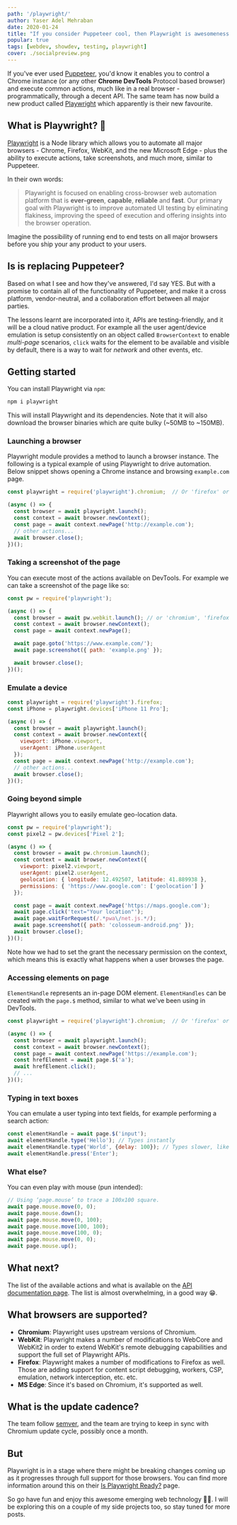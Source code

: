 ```yaml
---
path: '/playwright/'
author: Yaser Adel Mehraban
date: 2020-01-24
title: "If you consider Puppeteer cool, then Playwright is awesomeness \U0001F60D"
popular: true
tags: [webdev, showdev, testing, playwright]
cover: ./socialpreview.png
---
```

 
If you've ever used [Puppeteer](https://github.com/puppeteer/puppeteer), you'd know it enables you to control a Chrome instance (or any other **Chrome DevTools** Protocol based browser) and execute common actions, much like in a real browser - programmatically, through a decent API. The same team has now build a new product called [Playwright](https://github.com/microsoft/playwright) which apparently is their new favourite.

<!--more-->

## What is Playwright? 🤔

[Playwright](https://github.com/microsoft/playwright) is a Node library which allows you to automate all major browsers - Chrome, Firefox, WebKit, and the new Microsoft Edge - plus the ability to execute actions, take screenshots, and much more, similar to Puppeteer.

In their own words:

> Playwright is focused on enabling cross-browser web automation platform that is **ever-green**, **capable**, **reliable** and **fast**. Our primary goal with Playwright is to improve automated UI testing by eliminating flakiness, improving the speed of execution and offering insights into the browser operation.

Imagine the possibility of running end to end tests on all major browsers before you ship your any product to your users.

## Is is replacing Puppeteer?

Based on what I see and how they've answered, I'd say YES. But with a promise to contain all of the functionality of Puppeteer, and make it a cross platform, vendor-neutral, and a collaboration effort between all major parties.

The lessons learnt are incorporated into it, APIs are testing-friendly, and it will be a cloud native product. For example all the user agent/device emulation is setup consistently on an object called `BrowserContext` to enable _multi-page_ scenarios, `click` waits for the element to be available and visible by default, there is a way to wait for _network_ and other events, etc.

## Getting started

You can install Playwright via `npm`:

```bash
npm i playwright
```

This will install Playwright and its dependencies. Note that it will also download the browser binaries which are quite bulky (~50MB to ~150MB).

### Launching a browser

Playwright module provides a method to launch a browser instance. The following is a typical example of using Playwright to drive automation. Below snippet shows opening a Chrome instance and browsing `example.com` page.

```js
const playwright = require('playwright').chromium;  // Or 'firefox' or 'webkit'.

(async () => {
  const browser = await playwright.launch();
  const context = await browser.newContext();
  const page = await context.newPage('http://example.com');
  // other actions...
  await browser.close();
})();
```

### Taking a screenshot of the page

You can execute most of the actions available on DevTools. For example we can take a screenshot of the page like so:

```js
const pw = require('playwright');

(async () => {
  const browser = await pw.webkit.launch(); // or 'chromium', 'firefox'
  const context = await browser.newContext();
  const page = await context.newPage();

  await page.goto('https://www.example.com/');
  await page.screenshot({ path: 'example.png' });

  await browser.close();
})();
```

### Emulate a device

```js
const playwright = require('playwright').firefox;  
const iPhone = playwright.devices['iPhone 11 Pro'];

(async () => {
  const browser = await playwright.launch();
  const context = await browser.newContext({
    viewport: iPhone.viewport,
    userAgent: iPhone.userAgent
  });
  const page = await context.newPage('http://example.com');
  // other actions...
  await browser.close();
})();
```

### Going beyond simple

Playwright allows you to easily emulate geo-location data.

```js
const pw = require('playwright');
const pixel2 = pw.devices['Pixel 2'];

(async () => {
  const browser = await pw.chromium.launch();
  const context = await browser.newContext({
    viewport: pixel2.viewport,
    userAgent: pixel2.userAgent,
    geolocation: { longitude: 12.492507, latitude: 41.889938 },
    permissions: { 'https://www.google.com': ['geolocation'] }
  });

  const page = await context.newPage('https://maps.google.com');
  await page.click('text="Your location"');
  await page.waitForRequest(/.*pwa\/net.js.*/);
  await page.screenshot({ path: 'colosseum-android.png' });
  await browser.close();
})();
```

Note how we had to set the grant the necessary  permission on the context, which means this is exactly what happens when a user browses the page.

### Accessing elements on page

`ElementHandle` represents an in-page DOM element. `ElementHandles` can be created with the `page.$` method, similar to what we've been using in DevTools.

```js
const playwright = require('playwright').chromium;  // Or 'firefox' or 'webkit'.

(async () => {
  const browser = await playwright.launch();
  const context = await browser.newContext();
  const page = await context.newPage('https://example.com');
  const hrefElement = await page.$('a');
  await hrefElement.click();
  // ...
})();
```

### Typing in text boxes

You can emulate a user typing into text fields, for example performing a search action:

```js
const elementHandle = await page.$('input');
await elementHandle.type('Hello'); // Types instantly
await elementHandle.type('World', {delay: 100}); // Types slower, like a user
await elementHandle.press('Enter');
```

### What else?

You can even play with mouse (pun intended):

```js
// Using ‘page.mouse’ to trace a 100x100 square.
await page.mouse.move(0, 0);
await page.mouse.down();
await page.mouse.move(0, 100);
await page.mouse.move(100, 100);
await page.mouse.move(100, 0);
await page.mouse.move(0, 0);
await page.mouse.up();
```

## What next?

The list of the available actions and what is available on the [API documentation page](https://github.com/microsoft/playwright/blob/master/docs/api.md). The list is almost overwhelming, in a good way 😁.

## What browsers are supported?

* **Chromium**: Playwright uses upstream versions of Chromium.
* **WebKit**: Playwright makes a number of modifications to WebCore and WebKit2 in order to extend WebKit's remote debugging capabilities and support the full set of Playwright APIs.
* **Firefox**: Playwright makes a number of modifications to Firefox as well. Those are adding support for content script debugging, workers, CSP, emulation, network interception, etc. etc.
* **MS Edge**: Since it's based on Chromium, it's supported as well.

## What is the update cadence?

The team follow [semver](https://semver.org/), and the team are trying to keep in sync with Chromium update cycle, possibly once a month.

## But

Playwright is in a stage where there might be breaking changes coming up as it progresses through full support for those browsers. You can find more information around this on their [Is Playwright Ready?](https://aslushnikov.github.io/isplaywrightready/) page.


So go have fun and enjoy this awesome emerging web technology 👍🏼. I will be exploring this on a couple of my side projects too, so stay tuned for more posts.